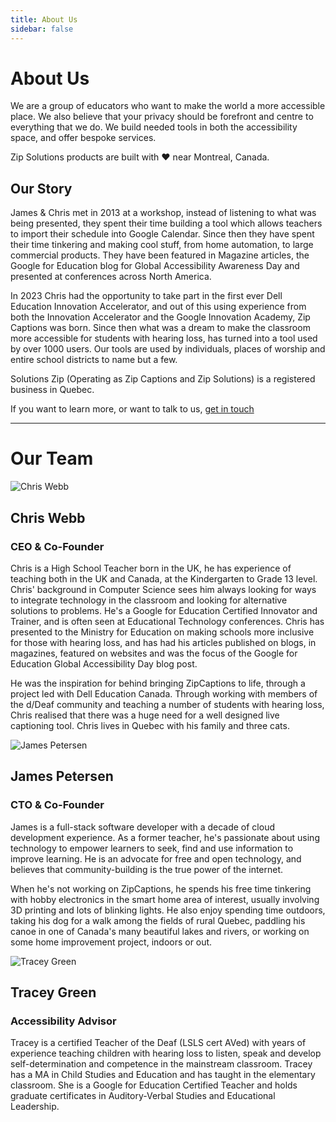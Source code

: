 ```yaml
---
title: About Us
sidebar: false
---
```


# About Us

 We are a group of educators who want to make the world a more accessible place. We also believe that your privacy should be forefront and centre to everything that we do. We build needed tools in both the accessibility space, and offer bespoke services. 
 
 Zip Solutions products are built with :heart: near Montreal, Canada.

## Our Story

 James & Chris met in 2013 at a workshop, instead of listening to what was being presented, they spent their time building a tool which allows teachers to import their schedule into Google Calendar. Since then they have spent their time tinkering and making cool stuff, from home automation, to large commercial products. They have been featured in Magazine articles, the Google for Education blog for Global Accessibility Awareness Day and presented at conferences across North America. 

In 2023 Chris had the opportunity to take part in the first ever Dell Education Innovation Accelerator, and out of this using experience from both the Innovation Accelerator and the Google Innovation Academy, Zip Captions was born. Since then what was a dream to make the classroom more accessible for students with hearing loss, has turned into a tool used by over 1000 users. Our tools are used by individuals, places of worship and entire school districts to name but a few.

Solutions Zip (Operating as Zip Captions and Zip Solutions) is a registered business in Quebec.

If you want to learn more, or want to talk to us, [get in touch](../contact-us.md)

---
# Our Team
![Chris Webb](/images/Chris_Circle.png)
## Chris Webb
### CEO & Co-Founder

Chris is a High School Teacher born in the UK, he has experience of teaching both in the UK and Canada, at the Kindergarten to Grade 13 level. Chris' background in Computer Science sees him always looking for ways to integrate technology in the classroom and looking for alternative solutions to problems. He's a Google for Education Certified Innovator and Trainer, and is often seen at Educational Technology conferences. Chris has presented to the Ministry for Education on making schools more inclusive for those with hearing loss, and has had his articles published on blogs, in magazines, featured on websites and was the focus of the Google for Education Global Accessibility Day blog post.

He was the inspiration for behind bringing ZipCaptions to life, through a project led with Dell Education Canada. Through working with members of the d/Deaf community and teaching a number of students with hearing loss, Chris realised that there was a huge need for a well designed live captioning tool. Chris lives in Quebec with his family and three cats.

![James Petersen](/images/James_Circle.png)
## James Petersen
### CTO & Co-Founder

James is a full-stack software developer with a decade of cloud development experience. As a former teacher, he's passionate about using technology to empower learners to seek, find and use information to improve learning. He is an advocate for free and open technology, and believes that community-building is the true power of the internet.

When he's not working on ZipCaptions, he spends his free time tinkering with hobby electronics in the smart home area of interest, usually involving 3D printing and lots of blinking lights. He also enjoy spending time outdoors, taking his dog for a walk among the fields of rural Quebec, paddling his canoe in one of Canada's many beautiful lakes and rivers, or working on some home improvement project, indoors or out.


![Tracey Green](/images/Tracey_Circle.png)
## Tracey Green
### Accessibility Advisor

Tracey is a certified Teacher of the Deaf (LSLS cert AVed) with years of experience teaching children with hearing loss to listen, speak and develop self-determination and competence in the mainstream classroom. Tracey has a MA in Child Studies and Education and has taught in the elementary classroom. She is a Google for Education Certified Teacher and holds graduate certificates in Auditory-Verbal Studies and Educational Leadership.

